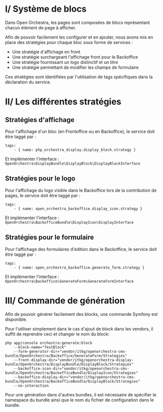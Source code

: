 # I/ Système de blocs

Dans Open Orchestra, les pages sont composées de blocs représentant chacun élément de page à afficher.

Afin de pouvoir facilement les configurer et en ajouter, nous avons mis en place des stratégies pour chaque bloc sous forme de services : 

  - Une stratégie d'affichage en front
  - Une stratégie surchargeant l'affichage front pour le Backoffice
  - Une stratégie fournissant un logo distinctif et un titre
  - Une stratégie permettant de modifier les champs de formulaire

Ces stratégies sont identifiées par l'utilisation de tags spécifiques dans la déclaration du service.

# II/ Les différentes stratégies

## Stratégies d'affichage

Pour l'affichage d'un bloc (en Frontoffice ou en Backoffice), le service doit être taggé par : 

    tags:
        - { name: php_orchestra_display.display_block.strategy }

Et implémenter l'interface : `OpenOrchestra\DisplayBundle\DisplayBlock\DisplayBlockInterface`

## Stratégies pour le logo

Pour l'affichage du logo visible dans le Backoffice lors de la contribution de pages,
le service doit être taggé par : 

    tags:
        - { name: open_orchestra_backoffice.display_icon.strategy }

Et implémenter l'interface : `OpenOrchestra\BackofficeBundle\DisplayIcon\DisplayInterface`

## Stratégies pour le formulaire

Pour l'affichage des formulaires d'édition dans le Backoffice, le service doit être taggé par : 

    tags:
        - { name: open_orchestra_backoffice.generate_form.strategy }

Et implémenter l'interface : `OpenOrchestra\Backoffice\GenerateForm\GenerateFormInterface`

# III/ Commande de génération

Afin de pouvoir générer facilement des blocks, une commande Symfony est disponible.

Pour l'utiliser simplement dans le cas d'ajout de block dans les vendors, il suffit de reprendre ceci et changer le nom du block: 

    php app/console orchestra:generate:block 
        --block-name="TestBlock" 
        --form-generator-dir="vendor/itkg/openorchestra-cms-bundle/OpenOrchestra/Backoffice/GenerateForm/Strategies" 
        --front-display-dir="vendor/itkg/openorchestra-display-bundle/OpenOrchestra/DisplayBundle/DisplayBlock/Strategies" 
        --backoffice-icon-dir="vendor/itkg/openorchestra-cms-bundle/OpenOrchestra/BackofficeBundle/DisplayIcon/Strategies" 
        --backoffice-display-dir="vendor/itkg/openorchestra-cms-bundle/OpenOrchestra/BackofficeBundle/DisplayBlock/Strategies" 
        --no-interaction

Pour une génération dans d'autres bundles, il est nécessaire de spécifier le namespace du bundle ainsi que le nom du fichier de configuration dans le bundle.
